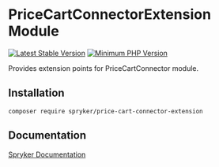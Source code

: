 # PriceCartConnectorExtension Module
[![Latest Stable Version](https://poser.pugx.org/spryker/price-cart-connector-extension/v/stable.svg)](https://packagist.org/packages/spryker/price-cart-connector-extension)
[![Minimum PHP Version](https://img.shields.io/badge/php-%3E%3D%207.4-8892BF.svg)](https://php.net/)

Provides extension points for PriceCartConnector module.

## Installation

```
composer require spryker/price-cart-connector-extension
```

## Documentation

[Spryker Documentation](https://documentation.spryker.com/module_guide/overview.htm)
